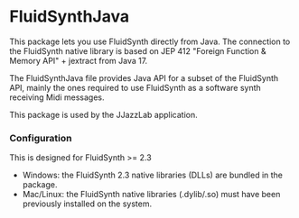 # FluidSynthJava

This package lets you use FluidSynth directly from Java. The connection to the FluidSynth native library is based on JEP 412 "Foreign Function &amp; Memory API" + jextract from Java 17.

The FluidSynthJava file provides Java API for a subset of the FluidSynth API, mainly the ones required to use FluidSynth as a software synth receiving Midi messages. 

This package is used by the JJazzLab application.


### Configuration

This is designed for FluidSynth >= 2.3

- Windows: the FluidSynth 2.3 native libraries (DLLs) are bundled in the package. 
- Mac/Linux: the FluidSynth native libraries (.dylib/.so) must have been previously installed on the system.





